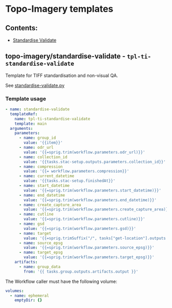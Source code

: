 # Topo-Imagery templates

## Contents:

- [Standardise Validate](##topo-imagery/standardise-validate)

## topo-imagery/standardise-validate - `tpl-ti-standardise-validate`

Template for TIFF standardisation and non-visual QA.

See [standardise-validate.py](https://github.com/linz/topo-imagery/blob/master/scripts/standardise_validate.py)

### Template usage
```yaml
- name: standardise-validate
  templateRef:
    name: tpl-ti-standardise-validate
    template: main
  arguments:
    parameters:
      - name: group_id
        value: '{{item}}'
      - name: odr_url
        value: '{{=sprig.trim(workflow.parameters.odr_url)}}'
      - name: collection_id
        value: '{{tasks.stac-setup.outputs.parameters.collection_id}}'
      - name: compression
        value: '{{= workflow.parameters.compression}}'
      - name: current_datetime
        value: '{{tasks.stac-setup.finishedAt}}'
      - name: start_datetime
        value: '{{=sprig.trim(workflow.parameters.start_datetime)}}'
      - name: end_datetime
        value: '{{=sprig.trim(workflow.parameters.end_datetime)}}'
      - name: create_capture_area
        value: '{{=sprig.trim(workflow.parameters.create_capture_area)}}'
      - name: cutline
        value: '{{=sprig.trim(workflow.parameters.cutline)}}'
      - name: gsd
        value: '{{=sprig.trim(workflow.parameters.gsd)}}'
      - name: target
        value: '{{=sprig.trimSuffix("/", tasks["get-location"].outputs.parameters.location)}}/flat/'
      - name: source_epsg
        value: '{{=sprig.trim(workflow.parameters.source_epsg)}}'
      - name: target_epsg
        value: '{{=sprig.trim(workflow.parameters.target_epsg)}}'
    artifacts:
      - name: group_data
        from: '{{ tasks.group.outputs.artifacts.output }}'
```

The Workflow caller must have the following volume:

```yaml
volumes:
  - name: ephemeral
    emptyDir: {}
```
